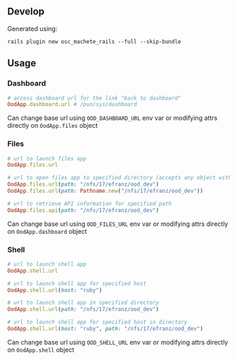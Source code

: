 ## Develop

Generated using:

    rails plugin new osc_machete_rails --full --skip-bundle

## Usage


### Dashboard

```ruby
# access dashboard url for the link "back to dashboard"
OodApp.dashboard.url # /pun/sys/dashboard
```

Can change base url using `OOD_DASHBOARD_URL` env var or modifying attrs directly on `OodApp.files` object

### Files

```ruby
# url to launch files app
OodApp.files.url

# url to open files app to specified directory (accepts any object with `#to_s`)
OodApp.files.url(path: "/nfs/17/efranz/ood_dev")
OodApp.files.url(path: Pathname.new("/nfs/17/efranz/ood_dev"))

# url to retrieve API information for specified path
OodApp.files.api(path: "/nfs/17/efranz/ood_dev")
```

Can change base url using `OOD_FILES_URL` env var or modifying attrs directly on `OodApp.dashboard` object

### Shell

```ruby
# url to launch shell app
OodApp.shell.url

# url to launch shell app for specified host
OodApp.shell.url(host: "ruby")

# url to launch shell app in specified directory
OodApp.shell.url(path: "/nfs/17/efranz/ood_dev")

# url to launch shell app for specified host in directory
OodApp.shell.url(host: "ruby", path: "/nfs/17/efranz/ood_dev")
```

Can change base url using `OOD_SHELL_URL` env var or modifying attrs directly on `OodApp.shell` object
